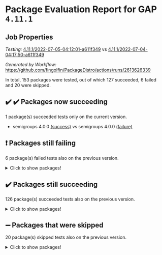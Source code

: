 # Package Evaluation Report for GAP `4.11.1`

## Job Properties

*Testing:* [4.11.1/2022-07-05-04:12:01-a611f349](https://github.com/fingolfin/PackageDistro/blob/data/reports/4.11.1/2022-07-05-04:12:01-a611f349) vs [4.11.1/2022-07-04-04:17:50-a611f349](https://github.com/fingolfin/PackageDistro/blob/data/reports/4.11.1/2022-07-04-04:17:50-a611f349)

*Generated by Workflow:* https://github.com/fingolfin/PackageDistro/actions/runs/2613626339

In total, 153 packages were tested, out of which 127 succeeded, 6 failed and 20 were skipped.

## :heavy_check_mark: :heavy_check_mark: Packages now succeeding

1 package(s) succeeded tests only on the current version.
- semigroups 4.0.0 [(success)](https://github.com/fingolfin/PackageDistro/runs/7189740037?check_suite_focus=true) vs semigroups 4.0.0 [(failure)](https://github.com/fingolfin/PackageDistro/runs/7173888213?check_suite_focus=true)

## :exclamation: Packages still failing

6 package(s) failed tests also on the previous version.
<details><summary>Click to show packages!</summary>

- fining 1.4.1 [(failure)](https://github.com/fingolfin/PackageDistro/runs/7189737100?check_suite_focus=true)
- francy 1.2.4 [(failure)](https://github.com/fingolfin/PackageDistro/runs/7189737378?check_suite_focus=true)
- hap 1.43 [(failure)](https://github.com/fingolfin/PackageDistro/runs/7189737774?check_suite_focus=true)
- normalizinterface 1.3.2 [(failure)](https://github.com/fingolfin/PackageDistro/runs/7189739105?check_suite_focus=true)
- packagemanager 1.2 [(failure)](https://github.com/fingolfin/PackageDistro/runs/7189739288?check_suite_focus=true)
- recog 1.3.2 [(failure)](https://github.com/fingolfin/PackageDistro/runs/7189739793?check_suite_focus=true)
</details>

## :heavy_check_mark: Packages still succeeding

126 package(s) succeeded tests also on the previous version.
<details><summary>Click to show packages!</summary>

- ace 5.4 [(success)](https://github.com/fingolfin/PackageDistro/runs/7189735102?check_suite_focus=true)
- aclib 1.3.2 [(success)](https://github.com/fingolfin/PackageDistro/runs/7189735152?check_suite_focus=true)
- agt 0.2 [(success)](https://github.com/fingolfin/PackageDistro/runs/7189735188?check_suite_focus=true)
- alnuth 3.2.1 [(success)](https://github.com/fingolfin/PackageDistro/runs/7189735239?check_suite_focus=true)
- anupq 3.2.6 [(success)](https://github.com/fingolfin/PackageDistro/runs/7189735291?check_suite_focus=true)
- atlasrep 2.1.2 [(success)](https://github.com/fingolfin/PackageDistro/runs/7189735344?check_suite_focus=true)
- autodoc 2022.03.10 [(success)](https://github.com/fingolfin/PackageDistro/runs/7189735449?check_suite_focus=true)
- automata 1.15 [(success)](https://github.com/fingolfin/PackageDistro/runs/7189735521?check_suite_focus=true)
- automgrp 1.3.2 [(success)](https://github.com/fingolfin/PackageDistro/runs/7189735572?check_suite_focus=true)
- autpgrp 1.10.2 [(success)](https://github.com/fingolfin/PackageDistro/runs/7189735642?check_suite_focus=true)
- cap 2022.06-05 [(success)](https://github.com/fingolfin/PackageDistro/runs/7189735714?check_suite_focus=true)
- caratinterface 2.3.3 [(success)](https://github.com/fingolfin/PackageDistro/runs/7189735790?check_suite_focus=true)
- cddinterface 2020.06.24 [(success)](https://github.com/fingolfin/PackageDistro/runs/7189735853?check_suite_focus=true)
- circle 1.6.5 [(success)](https://github.com/fingolfin/PackageDistro/runs/7189735905?check_suite_focus=true)
- classicpres 1.22 [(success)](https://github.com/fingolfin/PackageDistro/runs/7189735939?check_suite_focus=true)
- cohomolo 1.6.10 [(success)](https://github.com/fingolfin/PackageDistro/runs/7189735981?check_suite_focus=true)
- congruence 1.2.4 [(success)](https://github.com/fingolfin/PackageDistro/runs/7189736019?check_suite_focus=true)
- corelg 1.56 [(success)](https://github.com/fingolfin/PackageDistro/runs/7189736082?check_suite_focus=true)
- crime 1.6 [(success)](https://github.com/fingolfin/PackageDistro/runs/7189736121?check_suite_focus=true)
- crisp 1.4.5 [(success)](https://github.com/fingolfin/PackageDistro/runs/7189736170?check_suite_focus=true)
- crypting 0.10 [(success)](https://github.com/fingolfin/PackageDistro/runs/7189736217?check_suite_focus=true)
- cryst 4.1.24 [(success)](https://github.com/fingolfin/PackageDistro/runs/7189736264?check_suite_focus=true)
- crystcat 1.1.9 [(success)](https://github.com/fingolfin/PackageDistro/runs/7189736311?check_suite_focus=true)
- ctbllib 1.3.4 [(success)](https://github.com/fingolfin/PackageDistro/runs/7189736383?check_suite_focus=true)
- cubefree 1.19 [(success)](https://github.com/fingolfin/PackageDistro/runs/7189736441?check_suite_focus=true)
- curlinterface 2.2.2 [(success)](https://github.com/fingolfin/PackageDistro/runs/7189736490?check_suite_focus=true)
- cvec 2.7.5 [(success)](https://github.com/fingolfin/PackageDistro/runs/7189736558?check_suite_focus=true)
- datastructures 0.2.7 [(success)](https://github.com/fingolfin/PackageDistro/runs/7189736607?check_suite_focus=true)
- deepthought 1.0.5 [(success)](https://github.com/fingolfin/PackageDistro/runs/7189736668?check_suite_focus=true)
- design 1.7 [(success)](https://github.com/fingolfin/PackageDistro/runs/7189736706?check_suite_focus=true)
- difsets 2.3.1 [(success)](https://github.com/fingolfin/PackageDistro/runs/7189736752?check_suite_focus=true)
- digraphs 1.5.3 [(success)](https://github.com/fingolfin/PackageDistro/runs/7189736794?check_suite_focus=true)
- edim 1.3.5 [(success)](https://github.com/fingolfin/PackageDistro/runs/7189736824?check_suite_focus=true)
- example 4.3.1 [(success)](https://github.com/fingolfin/PackageDistro/runs/7189736879?check_suite_focus=true)
- factint 1.6.3 [(success)](https://github.com/fingolfin/PackageDistro/runs/7189736932?check_suite_focus=true)
- ferret 1.0.8 [(success)](https://github.com/fingolfin/PackageDistro/runs/7189736993?check_suite_focus=true)
- fga 1.4.0 [(success)](https://github.com/fingolfin/PackageDistro/runs/7189737034?check_suite_focus=true)
- float 1.0.3 [(success)](https://github.com/fingolfin/PackageDistro/runs/7189737154?check_suite_focus=true)
- format 1.4.3 [(success)](https://github.com/fingolfin/PackageDistro/runs/7189737204?check_suite_focus=true)
- forms 1.2.7 [(success)](https://github.com/fingolfin/PackageDistro/runs/7189737251?check_suite_focus=true)
- fplsa 1.2.5 [(success)](https://github.com/fingolfin/PackageDistro/runs/7189737294?check_suite_focus=true)
- fr 2.4.8 [(success)](https://github.com/fingolfin/PackageDistro/runs/7189737340?check_suite_focus=true)
- fwtree 1.3 [(success)](https://github.com/fingolfin/PackageDistro/runs/7189737420?check_suite_focus=true)
- gbnp 1.0.5 [(success)](https://github.com/fingolfin/PackageDistro/runs/7189737457?check_suite_focus=true)
- generalizedmorphismsforcap 2022.05-01 [(success)](https://github.com/fingolfin/PackageDistro/runs/7189737497?check_suite_focus=true)
- genss 1.6.6 [(success)](https://github.com/fingolfin/PackageDistro/runs/7189737524?check_suite_focus=true)
- gradedringforhomalg 2022.06-01 [(success)](https://github.com/fingolfin/PackageDistro/runs/7189737567?check_suite_focus=true)
- grape 4.8.5 [(success)](https://github.com/fingolfin/PackageDistro/runs/7189737602?check_suite_focus=true)
- groupoids 1.69 [(success)](https://github.com/fingolfin/PackageDistro/runs/7189737630?check_suite_focus=true)
- grpconst 2.6.2 [(success)](https://github.com/fingolfin/PackageDistro/runs/7189737669?check_suite_focus=true)
- guarana 0.96.3 [(success)](https://github.com/fingolfin/PackageDistro/runs/7189737701?check_suite_focus=true)
- guava 3.16 [(success)](https://github.com/fingolfin/PackageDistro/runs/7189737742?check_suite_focus=true)
- hapcryst 0.1.14 [(success)](https://github.com/fingolfin/PackageDistro/runs/7189737814?check_suite_focus=true)
- hecke 1.5.3 [(success)](https://github.com/fingolfin/PackageDistro/runs/7189737852?check_suite_focus=true)
- help 3.5 [(success)](https://github.com/fingolfin/PackageDistro/runs/7189737888?check_suite_focus=true)
- idrel 2.44 [(success)](https://github.com/fingolfin/PackageDistro/runs/7189737927?check_suite_focus=true)
- images 1.3.1 [(success)](https://github.com/fingolfin/PackageDistro/runs/7189737953?check_suite_focus=true)
- intpic 0.3.0 [(success)](https://github.com/fingolfin/PackageDistro/runs/7189738001?check_suite_focus=true)
- io 4.7.2 [(success)](https://github.com/fingolfin/PackageDistro/runs/7189738036?check_suite_focus=true)
- irredsol 1.4.3 [(success)](https://github.com/fingolfin/PackageDistro/runs/7189738066?check_suite_focus=true)
- json 2.1.0 [(success)](https://github.com/fingolfin/PackageDistro/runs/7189738105?check_suite_focus=true)
- jupyterkernel 1.4.1 [(success)](https://github.com/fingolfin/PackageDistro/runs/7189738151?check_suite_focus=true)
- jupyterviz 1.5.1 [(success)](https://github.com/fingolfin/PackageDistro/runs/7189738181?check_suite_focus=true)
- kan 1.34 [(success)](https://github.com/fingolfin/PackageDistro/runs/7189738221?check_suite_focus=true)
- kbmag 1.5.9 [(success)](https://github.com/fingolfin/PackageDistro/runs/7189738260?check_suite_focus=true)
- laguna 3.9.5 [(success)](https://github.com/fingolfin/PackageDistro/runs/7189738309?check_suite_focus=true)
- liealgdb 2.2.1 [(success)](https://github.com/fingolfin/PackageDistro/runs/7189738370?check_suite_focus=true)
- liepring 2.6 [(success)](https://github.com/fingolfin/PackageDistro/runs/7189738425?check_suite_focus=true)
- liering 2.4.2 [(success)](https://github.com/fingolfin/PackageDistro/runs/7189738491?check_suite_focus=true)
- linearalgebraforcap 2022.06-03 [(success)](https://github.com/fingolfin/PackageDistro/runs/7189738548?check_suite_focus=true)
- loops 3.4.1 [(success)](https://github.com/fingolfin/PackageDistro/runs/7189738604?check_suite_focus=true)
- lpres 1.0.3 [(success)](https://github.com/fingolfin/PackageDistro/runs/7189738657?check_suite_focus=true)
- majoranaalgebras 1.4 [(success)](https://github.com/fingolfin/PackageDistro/runs/7189738712?check_suite_focus=true)
- mapclass 1.4.5 [(success)](https://github.com/fingolfin/PackageDistro/runs/7189738757?check_suite_focus=true)
- matgrp 0.64 [(success)](https://github.com/fingolfin/PackageDistro/runs/7189738799?check_suite_focus=true)
- modisom 2.5.2 [(success)](https://github.com/fingolfin/PackageDistro/runs/7189738839?check_suite_focus=true)
- modulepresentationsforcap 2022.05-03 [(success)](https://github.com/fingolfin/PackageDistro/runs/7189738883?check_suite_focus=true)
- monoidalcategories 2022.06-07 [(success)](https://github.com/fingolfin/PackageDistro/runs/7189738936?check_suite_focus=true)
- nconvex 2020.11-04 [(success)](https://github.com/fingolfin/PackageDistro/runs/7189738968?check_suite_focus=true)
- nilmat 1.4.1 [(success)](https://github.com/fingolfin/PackageDistro/runs/7189739014?check_suite_focus=true)
- nock 1.5 [(success)](https://github.com/fingolfin/PackageDistro/runs/7189739058?check_suite_focus=true)
- nq 2.5.8 [(success)](https://github.com/fingolfin/PackageDistro/runs/7189739139?check_suite_focus=true)
- numericalsgps 1.3.0 [(success)](https://github.com/fingolfin/PackageDistro/runs/7189739168?check_suite_focus=true)
- openmath 11.5.1 [(success)](https://github.com/fingolfin/PackageDistro/runs/7189739201?check_suite_focus=true)
- orb 4.8.4 [(success)](https://github.com/fingolfin/PackageDistro/runs/7189739241?check_suite_focus=true)
- patternclass 2.4.2 [(success)](https://github.com/fingolfin/PackageDistro/runs/7189739329?check_suite_focus=true)
- permut 2.0.4 [(success)](https://github.com/fingolfin/PackageDistro/runs/7189739388?check_suite_focus=true)
- polenta 1.3.10 [(success)](https://github.com/fingolfin/PackageDistro/runs/7189739425?check_suite_focus=true)
- polymaking 0.8.6 [(success)](https://github.com/fingolfin/PackageDistro/runs/7189739473?check_suite_focus=true)
- primgrp 3.4.2 [(success)](https://github.com/fingolfin/PackageDistro/runs/7189739516?check_suite_focus=true)
- profiling 2.5.0 [(success)](https://github.com/fingolfin/PackageDistro/runs/7189739558?check_suite_focus=true)
- qpa 1.33 [(success)](https://github.com/fingolfin/PackageDistro/runs/7189739593?check_suite_focus=true)
- quagroup 1.8.3 [(success)](https://github.com/fingolfin/PackageDistro/runs/7189739634?check_suite_focus=true)
- radiroot 2.9 [(success)](https://github.com/fingolfin/PackageDistro/runs/7189739676?check_suite_focus=true)
- rcwa 4.6.4 [(success)](https://github.com/fingolfin/PackageDistro/runs/7189739717?check_suite_focus=true)
- rds 1.8 [(success)](https://github.com/fingolfin/PackageDistro/runs/7189739760?check_suite_focus=true)
- repndecomp 1.2.1 [(success)](https://github.com/fingolfin/PackageDistro/runs/7189739835?check_suite_focus=true)
- repsn 3.1.0 [(success)](https://github.com/fingolfin/PackageDistro/runs/7189739879?check_suite_focus=true)
- resclasses 4.7.2 [(success)](https://github.com/fingolfin/PackageDistro/runs/7189739951?check_suite_focus=true)
- scscp 2.3.1 [(success)](https://github.com/fingolfin/PackageDistro/runs/7189739999?check_suite_focus=true)
- sglppow 2.2 [(success)](https://github.com/fingolfin/PackageDistro/runs/7189740090?check_suite_focus=true)
- sgpviz 0.999.5 [(success)](https://github.com/fingolfin/PackageDistro/runs/7189740140?check_suite_focus=true)
- simpcomp 2.1.14 [(success)](https://github.com/fingolfin/PackageDistro/runs/7189740184?check_suite_focus=true)
- singular 2020.12.18 [(success)](https://github.com/fingolfin/PackageDistro/runs/7189740243?check_suite_focus=true)
- sla 1.5.3 [(success)](https://github.com/fingolfin/PackageDistro/runs/7189740289?check_suite_focus=true)
- smallgrp 1.5 [(success)](https://github.com/fingolfin/PackageDistro/runs/7189740320?check_suite_focus=true)
- smallsemi 0.6.13 [(success)](https://github.com/fingolfin/PackageDistro/runs/7189740361?check_suite_focus=true)
- sonata 2.9.4 [(success)](https://github.com/fingolfin/PackageDistro/runs/7189740392?check_suite_focus=true)
- sophus 1.25 [(success)](https://github.com/fingolfin/PackageDistro/runs/7189740425?check_suite_focus=true)
- spinsym 1.5.2 [(success)](https://github.com/fingolfin/PackageDistro/runs/7189740453?check_suite_focus=true)
- symbcompcc 1.3.2 [(success)](https://github.com/fingolfin/PackageDistro/runs/7189740495?check_suite_focus=true)
- thelma 1.3 [(success)](https://github.com/fingolfin/PackageDistro/runs/7189740534?check_suite_focus=true)
- tomlib 1.2.9 [(success)](https://github.com/fingolfin/PackageDistro/runs/7189740568?check_suite_focus=true)
- toric 1.9.5 [(success)](https://github.com/fingolfin/PackageDistro/runs/7189740612?check_suite_focus=true)
- transgrp 3.6.2 [(success)](https://github.com/fingolfin/PackageDistro/runs/7189740667?check_suite_focus=true)
- ugaly 4.0.2 [(success)](https://github.com/fingolfin/PackageDistro/runs/7189740717?check_suite_focus=true)
- unipot 1.5 [(success)](https://github.com/fingolfin/PackageDistro/runs/7189740756?check_suite_focus=true)
- unitlib 4.1.0 [(success)](https://github.com/fingolfin/PackageDistro/runs/7189740799?check_suite_focus=true)
- utils 0.72 [(success)](https://github.com/fingolfin/PackageDistro/runs/7189740848?check_suite_focus=true)
- uuid 0.7 [(success)](https://github.com/fingolfin/PackageDistro/runs/7189740898?check_suite_focus=true)
- walrus 0.9991 [(success)](https://github.com/fingolfin/PackageDistro/runs/7189740967?check_suite_focus=true)
- wedderga 4.10.2 [(success)](https://github.com/fingolfin/PackageDistro/runs/7189741016?check_suite_focus=true)
- xmod 2.88 [(success)](https://github.com/fingolfin/PackageDistro/runs/7189741057?check_suite_focus=true)
- xmodalg 1.22 [(success)](https://github.com/fingolfin/PackageDistro/runs/7189741093?check_suite_focus=true)
- yangbaxter 0.10.0 [(success)](https://github.com/fingolfin/PackageDistro/runs/7189741126?check_suite_focus=true)
- zeromqinterface 0.13 [(success)](https://github.com/fingolfin/PackageDistro/runs/7189741171?check_suite_focus=true)
</details>

## :heavy_minus_sign: Packages that were skipped

20 package(s) skipped tests also on the previous version.
<details><summary>Click to show packages!</summary>

- 4ti2interface 2022.03-01 [(skipped)](https://github.com/fingolfin/PackageDistro/runs/7189676719?check_suite_focus=true)
- browse 1.8.14 [(skipped)](https://github.com/fingolfin/PackageDistro/runs/7189676719?check_suite_focus=true)
- examplesforhomalg 2022.03-01 [(skipped)](https://github.com/fingolfin/PackageDistro/runs/7189676719?check_suite_focus=true)
- gapdoc 1.6.5 [(skipped)](https://github.com/fingolfin/PackageDistro/runs/7189676719?check_suite_focus=true)
- gauss 2022.03-01 [(skipped)](https://github.com/fingolfin/PackageDistro/runs/7189676719?check_suite_focus=true)
- gaussforhomalg 2022.03-01 [(skipped)](https://github.com/fingolfin/PackageDistro/runs/7189676719?check_suite_focus=true)
- gradedmodules 2022.03-01 [(skipped)](https://github.com/fingolfin/PackageDistro/runs/7189676719?check_suite_focus=true)
- homalg 2022.03-01 [(skipped)](https://github.com/fingolfin/PackageDistro/runs/7189676719?check_suite_focus=true)
- homalgtocas 2022.03-01 [(skipped)](https://github.com/fingolfin/PackageDistro/runs/7189676719?check_suite_focus=true)
- io_forhomalg 2022.03-01 [(skipped)](https://github.com/fingolfin/PackageDistro/runs/7189676719?check_suite_focus=true)
- itc 1.5.1 [(skipped)](https://github.com/fingolfin/PackageDistro/runs/7189676719?check_suite_focus=true)
- localizeringforhomalg 2022.03-01 [(skipped)](https://github.com/fingolfin/PackageDistro/runs/7189676719?check_suite_focus=true)
- matricesforhomalg 2022.06-01 [(skipped)](https://github.com/fingolfin/PackageDistro/runs/7189676719?check_suite_focus=true)
- modules 2022.03-01 [(skipped)](https://github.com/fingolfin/PackageDistro/runs/7189676719?check_suite_focus=true)
- polycyclic 2.16 [(skipped)](https://github.com/fingolfin/PackageDistro/runs/7189676719?check_suite_focus=true)
- ringsforhomalg 2022.04-01 [(skipped)](https://github.com/fingolfin/PackageDistro/runs/7189676719?check_suite_focus=true)
- sco 2022.03-01 [(skipped)](https://github.com/fingolfin/PackageDistro/runs/7189676719?check_suite_focus=true)
- toolsforhomalg 2022.05-01 [(skipped)](https://github.com/fingolfin/PackageDistro/runs/7189676719?check_suite_focus=true)
- toricvarieties 2022.03.23 [(skipped)](https://github.com/fingolfin/PackageDistro/runs/7189676719?check_suite_focus=true)
- xgap 4.31 [(skipped)](https://github.com/fingolfin/PackageDistro/runs/7189676719?check_suite_focus=true)
</details>

